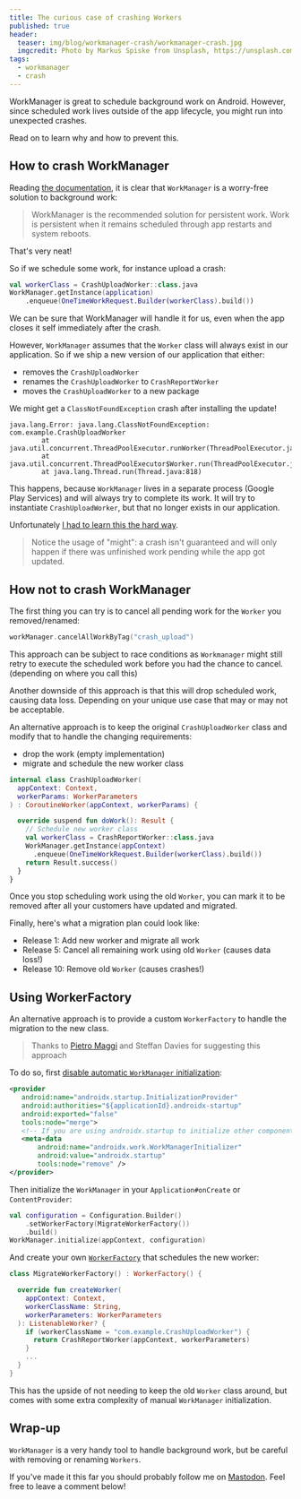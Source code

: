 ```yaml
---
title: The curious case of crashing Workers
published: true
header:
  teaser: img/blog/workmanager-crash/workmanager-crash.jpg
  imgcredit: Photo by Markus Spiske from Unsplash, https://unsplash.com/photos/8CWoXxaqGrs, cropped and resized
tags:
  - workmanager
  - crash
---
```

WorkManager is great to schedule background work on Android. However, since scheduled work lives outside of the app lifecycle, you might run into unexpected crashes.

Read on to learn why and how to prevent this.

## How to crash WorkManager
Reading [the documentation](https://developer.android.com/topic/libraries/architecture/workmanager), it is clear that `WorkManager` is a worry-free solution to background work:

> WorkManager is the recommended solution for persistent work. Work is persistent when it remains scheduled through app restarts and system reboots.

That's very neat!

So if we schedule some work, for instance upload a crash:

```kotlin
val workerClass = CrashUploadWorker::class.java
WorkManager.getInstance(application)
    .enqueue(OneTimeWorkRequest.Builder(workerClass).build())
```

We can be sure that WorkManager will handle it for us, even when the app closes it self immediately after the crash.

However, `WorkManager` assumes that the `Worker` class will always exist in our application. So if we ship a new version of our application that either:

- removes the `CrashUploadWorker`
- renames the `CrashUploadWorker` to `CrashReportWorker`
- moves the `CrashUploadWorker` to a new package

We might get a `ClassNotFoundException` crash after installing the update!

```
java.lang.Error: java.lang.ClassNotFoundException: com.example.CrashUploadWorker
        at java.util.concurrent.ThreadPoolExecutor.runWorker(ThreadPoolExecutor.java:1119)
        at java.util.concurrent.ThreadPoolExecutor$Worker.run(ThreadPoolExecutor.java:588)
        at java.lang.Thread.run(Thread.java:818)
```

This happens, because `WorkManager` lives in a separate process (Google Play Services) and will always try to complete its work. It will try to instantiate `CrashUploadWorker`, but that no longer exists in our application.

Unfortunately [I had to learn this the hard way](https://github.com/plaid/plaid-link-android/issues/201).

> Notice the usage of "might": a crash isn't guaranteed and will only happen if there was unfinished work pending while the app got updated.

## How not to crash WorkManager
The first thing you can try is to cancel all pending work for the `Worker` you removed/renamed:

```kotlin
workManager.cancelAllWorkByTag("crash_upload")
```

This approach can be subject to race conditions as `Workmanager` might still retry to execute the scheduled work before you had the chance to cancel. (depending on where you call this)

Another downside of this approach is that this will drop scheduled work, causing data loss. Depending on your unique use case that may or may not be acceptable.

An alternative approach is to keep the original `CrashUploadWorker` class and modify that to handle the changing requirements:

- drop the work (empty implementation)
- migrate and schedule the new worker class

```kotlin
internal class CrashUploadWorker(
  appContext: Context,
  workerParams: WorkerParameters
) : CoroutineWorker(appContext, workerParams) {

  override suspend fun doWork(): Result {
    // Schedule new worker class
    val workerClass = CrashReportWorker::class.java
    WorkManager.getInstance(appContext)
      .enqueue(OneTimeWorkRequest.Builder(workerClass).build())
    return Result.success()
  }
}
```

Once you stop scheduling work using the old `Worker`, you can mark it to be removed after all your customers have updated and migrated.

Finally, here's what a migration plan could look like:

- Release 1: Add new worker and migrate all work
- Release 5: Cancel all remaining work using old `Worker` (causes data loss!)
- Release 10: Remove old `Worker` (causes crashes!)

## Using WorkerFactory
An alternative approach is to provide a custom `WorkerFactory` to handle the migration to the new class.

> Thanks to [Pietro Maggi](https://twitter.com/pfmaggi) and Steffan Davies for suggesting this approach

To do so, first [disable automatic `WorkManager` initialization](https://developer.android.com/topic/libraries/architecture/workmanager/advanced/custom-configuration#on-demand):

```xml
<provider
   android:name="androidx.startup.InitializationProvider"
   android:authorities="${applicationId}.androidx-startup"
   android:exported="false"
   tools:node="merge">
   <!-- If you are using androidx.startup to initialize other components -->
   <meta-data
       android:name="androidx.work.WorkManagerInitializer"
       android:value="androidx.startup"
       tools:node="remove" />
</provider>
```

Then initialize the `WorkManager` in your `Application#onCreate` or `ContentProvider`:

```kotlin
val configuration = Configuration.Builder()
    .setWorkerFactory(MigrateWorkerFactory())
    .build()
WorkManager.initialize(appContext, configuration)
```

And create your own [`WorkerFactory`](https://developer.android.com/reference/androidx/work/WorkerFactory) that schedules the new worker:

```kotlin
class MigrateWorkerFactory() : WorkerFactory() {

  override fun createWorker(
    appContext: Context,
    workerClassName: String,
    workerParameters: WorkerParameters
  ): ListenableWorker? {
    if (workerClassName = "com.example.CrashUploadWorker") {
      return CrashReportWorker(appContext, workerParameters)
    }
    ...
  }
}
```

This has the upside of not needing to keep the old `Worker` class around, but comes with some extra complexity of manual `WorkManager` initialization.

## Wrap-up
`WorkManager` is a very handy tool to handle background work, but be careful with removing or renaming `Workers`.

If you've made it this far you should probably follow me on [Mastodon](https://androiddev.social/@Jeroenmols). Feel free to leave a comment below!
